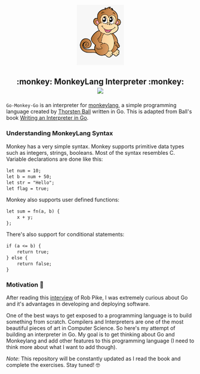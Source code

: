 <p align="center">
    <img src="resources/monkey-drawing.png" alt="Monkey Programming Language"
    height="25%" width="25%">
</p>

<h2 align="center">
    :monkey: MonkeyLang Interpreter :monkey:
    <br>
    <img src="https://img.shields.io/badge/status-under%20development-yellow">
</h2>

`Go-Monkey-Go` is an interpreter for [monkeylang](https://monkeylang.org/), a
simple programming language created by 
[Thorsten Ball](https://thorstenball.com/) written in Go. This is adapted from
Ball's book [Writing an Interpreter in Go](https://interpreterbook.com).

###  Understanding MonkeyLang Syntax ###

Monkey has a very simple syntax. Monkey supports primitive data types such as
integers, strings, booleans. Most of the syntax resembles C. 
Variable declarations are done like this:

```
let num = 10;
let b = num + 50;
let str = "Hello";
let flag = true;
```

Monkey also supports user defined functions:
```
let sum = fn(a, b) {
    x + y;
};
```
There's also support for conditional statements:

```
if (a <= b) {
    return true;
} else {
    return false;
}
```

### Motivation :thinking: ### 

After reading this [interview](https://evrone.com/rob-pike-interview) of Rob 
Pike, I was extremely curious about Go and it's advantages in developing and 
deploying software. 

One of the best ways to get exposed to a programming language is to build 
something from scratch. Compilers and Interpreters are one of the most 
beautiful pieces of art in Computer Science. So here's my attempt of building an
interpreter in Go. My goal is to get thinking about Go and Monkeylang and add 
other features to this programming language (I need to think more about what I 
want to add though).

_Note_: This repository will be constantly updated as I read the book and 
complete the exercises. Stay tuned! :nerd_face:

